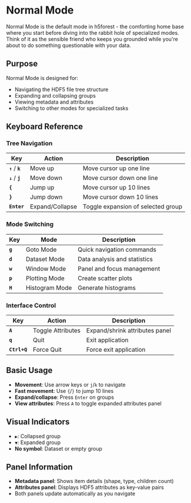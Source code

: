 # Normal Mode

Normal Mode is the default mode in h5forest - the comforting home base where you start before diving into the rabbit hole of specialized modes. Think of it as the sensible friend who keeps you grounded while you're about to do something questionable with your data.

## Purpose

Normal Mode is designed for:
- Navigating the HDF5 file tree structure
- Expanding and collapsing groups
- Viewing metadata and attributes
- Switching to other modes for specialized tasks

## Keyboard Reference

### Tree Navigation

| Key | Action | Description |
|-----|--------|-------------|
| **`↑`** / **`k`** | Move up | Move cursor up one line |
| **`↓`** / **`j`** | Move down | Move cursor down one line |
| **`{`** | Jump up | Move cursor up 10 lines |
| **`}`** | Jump down | Move cursor down 10 lines |
| **`Enter`** | Expand/Collapse | Toggle expansion of selected group |

### Mode Switching

| Key | Mode | Description |
|-----|------|-------------|
| **`g`** | Goto Mode | Quick navigation commands |
| **`d`** | Dataset Mode | Data analysis and statistics |
| **`w`** | Window Mode | Panel and focus management |
| **`p`** | Plotting Mode | Create scatter plots |
| **`H`** | Histogram Mode | Generate histograms |

### Interface Control

| Key | Action | Description |
|-----|--------|-------------|
| **`A`** | Toggle Attributes | Expand/shrink attributes panel |
| **`q`** | Quit | Exit application |
| **`Ctrl+Q`** | Force Quit | Force exit application |

## Basic Usage

- **Movement**: Use arrow keys or `j`/`k` to navigate
- **Fast movement**: Use `{`/`}` to jump 10 lines
- **Expand/collapse**: Press `Enter` on groups
- **View attributes**: Press `A` to toggle expanded attributes panel

## Visual Indicators

- **`▶`**: Collapsed group 
- **`▼`**: Expanded group
- **No symbol**: Dataset or empty group

## Panel Information

- **Metadata panel**: Shows item details (shape, type, children count)
- **Attributes panel**: Displays HDF5 attributes as key-value pairs
- Both panels update automatically as you navigate
